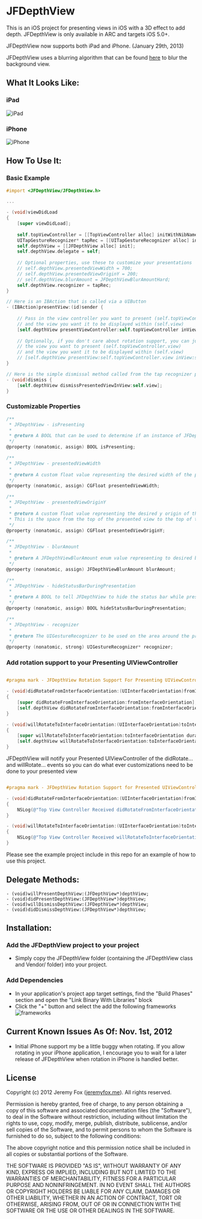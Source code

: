 JFDepthView
===========

This is an iOS project for presenting views in iOS with a 3D effect to add depth. JFDepthView is only available in ARC and targets iOS 5.0+.

JFDepthView now supports both iPad and iPhone. (January 29th, 2013)

JFDepthView uses a blurring algorithm that can be found [here](http://indieambitions.com/idevblogaday/perform-blur-vimage-accelerate-framework-tutorial/?utm_source=feedburner&utm_medium=feed&utm_campaign=Feed%3A+IndieAmbitions+%28Indie+Ambitions%29 "here") to blur the background view.

What It Looks Like:
------------------

### iPad
![iPad](https://www.evernote.com/shard/s4/sh/f6867af8-97da-446a-84ca-78cffa475bc9/10937965ff3df0b205c68efc1936214d/deep/0/depthview-ipad.png)

### iPhone
![iPhone](https://www.evernote.com/shard/s4/sh/d6aa555b-df44-4acc-9481-883b52bf907d/2f0fed09193a6cba4ed73690464d82f2/deep/0/depthview-iphone.png)

How To Use It:
-------------

### Basic Example

```objective-c
#import <JFDepthView/JFDepthView.h>

...

- (void)viewDidLoad
{
    [super viewDidLoad];
    
    self.topViewController = [[TopViewController alloc] initWithNibName:@"TopViewController" bundle:nil];
    UITapGestureRecognizer* tapRec = [[UITapGestureRecognizer alloc] initWithTarget:self action:@selector(dismiss)];
    self.depthView = [[JFDepthView alloc] init];
    self.depthView.delegate = self;
    
    // Optional properties, use these to customize your presentations
    // self.depthView.presentedViewWidth = 700;
    // self.depthView.presentedViewOriginY = 200;
    // self.depthView.blurAmount = JFDepthViewBlurAmountHard;
	self.depthView.recognizer = tapRec;
}

// Here is an IBAction that is called via a UIButton
- (IBAction)presentView:(id)sender {
    
    // Pass in the view controller you want to present (self.topViewController) 
    // and the view you want it to be displayed within (self.view)
    [self.depthView presentViewController:self.topViewController inView:self.view];
    
    // Optionally, if you don't care about rotation support, you can just pass in 
    // the view you want to present (self.topViewController.view) 
    // and the view you want it to be displayed within (self.view)
    // [self.depthView presentView:self.topViewController.view inView:self.view];
}

// Here is the simple dismissal method called from the tap recognizer passed into init method of JFDepthView
- (void)dismiss {
    [self.depthView dismissPresentedViewInView:self.view];
}
```
### Customizable Properties
```objective-c
/**
 * JFDepthView - isPresenting
 *
 * @return A BOOL that can be used to determine if an instance of JFDepthView is preseting a view.
 */
@property (nonatomic, assign) BOOL isPresenting;

/**
 * JFDepthView - presentedViewWidth
 *
 * @return A custom float value representing the desired width of the presented view. Default value is 600.
 */
@property (nonatomic, assign) CGFloat presentedViewWidth;

/**
 * JFDepthView - presentedViewOriginY
 *
 * @return A custom float value representing the desired y origin of the presented view.
 * This is the space from the top of the presented view to the top of the view that it is contained in.
 */
@property (nonatomic, assign) CGFloat presentedViewOriginY;

/**
 * JFDepthView - blurAmount
 *
 * @return A JFDepthViewBlurAmount enum value representing to desired blur amount for the background view behind the presented view. Default value is JFDepthViewBlurAmountMedium.
 */
@property (nonatomic, assign) JFDepthViewBlurAmount blurAmount;

/**
 * JFDepthView - hideStatusBarDuringPresentation
 *
 * @return A BOOL to tell JFDepthView to hide the status bar while presenting or not. Default is NO.
 */
@property (nonatomic, assign) BOOL hideStatusBarDuringPresentation;

/**
 * JFDepthView - recognizer
 *
 * @return The UIGestureRecognizer to be used on the area around the presentedView to dismiss the presentedView.
 */
@property (nonatomic, strong) UIGestureRecognizer* recognizer;
```

### Add rotation support to your Presenting UIViewController
```objective-c

#pragma mark - JFDepthView Rotation Support For Presenting UIViewController

- (void)didRotateFromInterfaceOrientation:(UIInterfaceOrientation)fromInterfaceOrientation
{
    [super didRotateFromInterfaceOrientation:fromInterfaceOrientation];
    [self.depthView didRotateFromInterfaceOrientation:fromInterfaceOrientation];
}

- (void)willRotateToInterfaceOrientation:(UIInterfaceOrientation)toInterfaceOrientation duration:(NSTimeInterval)duration
{
    [super willRotateToInterfaceOrientation:toInterfaceOrientation duration:duration];
    [self.depthView willRotateToInterfaceOrientation:toInterfaceOrientation duration:duration];
}
```

JFDepthView will notify your Presented UIViewController of the didRotate... and willRotate... events so you can do what ever customizations need to be done to your presented view

```objective-c

#pragma mark - JFDepthView Rotation Support for Presented UIViewController

- (void)didRotateFromInterfaceOrientation:(UIInterfaceOrientation)fromInterfaceOrientation
{
    NSLog(@"Top View Controller Received didRotateFromInterfaceOrientation: event from JFDepthView");
}

- (void)willRotateToInterfaceOrientation:(UIInterfaceOrientation)toInterfaceOrientation duration:(NSTimeInterval)duration
{
    NSLog(@"Top View Controller Received willRotateToInterfaceOrientation:duration: event from JFDepthView");
}
```


Please see the example project include in this repo for an example of how to use this project.
    
Delegate Methods:
----------------

    - (void)willPresentDepthView:(JFDepthView*)depthView;
    - (void)didPresentDepthView:(JFDepthView*)depthView;
    - (void)willDismissDepthView:(JFDepthView*)depthView;
    - (void)didDismissDepthView:(JFDepthView*)depthView;
    
Installation:
------------

### Add the JFDepthView project to your project

- Simply copy the JFDepthView folder (containing the JFDepthView class and Vendor/ folder) into your project.

### Add Dependencies

- In your application's project app target settings, find the "Build Phases" section and open the "Link Binary With Libraries" block
- Click the "+" button and select the add the following frameworks
![frameworks](https://www.evernote.com/shard/s4/sh/1a808b87-4e64-47ea-9fac-a1c8f8651223/f734ee4641673effc71fbf1fb9e6dacc/deep/0/JFDepthVewExample.xcodeproj.png)

Current Known Issues As Of: Nov. 1st, 2012
-------------------------------------------

- Initial iPhone support my be a little buggy when rotating. If you allow rotating in your iPhone application, I encourage you to wait for a later release of JFDepthView when rotation in iPhone is handled better.

License
-------
Copyright (c) 2012 Jeremy Fox ([jeremyfox.me](http://www.jeremyfox.me)). All rights reserved.

Permission is hereby granted, free of charge, to any person obtaining a copy
of this software and associated documentation files (the "Software"), to deal
in the Software without restriction, including without limitation the rights
to use, copy, modify, merge, publish, distribute, sublicense, and/or sell
copies of the Software, and to permit persons to whom the Software is
furnished to do so, subject to the following conditions:

The above copyright notice and this permission notice shall be included in
all copies or substantial portions of the Software.

THE SOFTWARE IS PROVIDED "AS IS", WITHOUT WARRANTY OF ANY KIND, EXPRESS OR
IMPLIED, INCLUDING BUT NOT LIMITED TO THE WARRANTIES OF MERCHANTABILITY,
FITNESS FOR A PARTICULAR PURPOSE AND NONINFRINGEMENT. IN NO EVENT SHALL THE
AUTHORS OR COPYRIGHT HOLDERS BE LIABLE FOR ANY CLAIM, DAMAGES OR OTHER
LIABILITY, WHETHER IN AN ACTION OF CONTRACT, TORT OR OTHERWISE, ARISING FROM,
OUT OF OR IN CONNECTION WITH THE SOFTWARE OR THE USE OR OTHER DEALINGS IN THE
SOFTWARE.